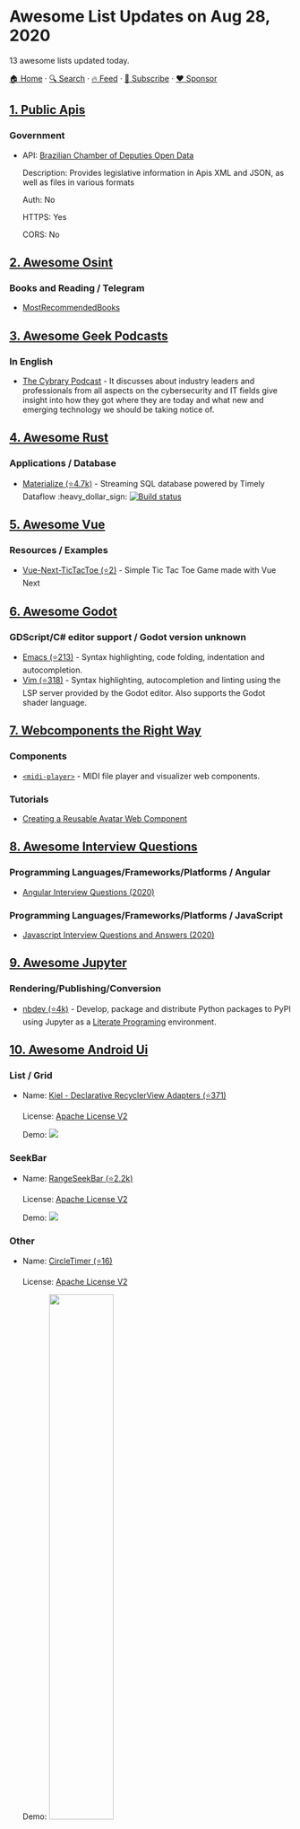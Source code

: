 # Awesome List Updates on Aug 28, 2020

13 awesome lists updated today.

[🏠 Home](/README.md) · [🔍 Search](https://www.trackawesomelist.com/search/) · [🔥 Feed](https://www.trackawesomelist.com/rss.xml) · [📮 Subscribe](https://trackawesomelist.us17.list-manage.com/subscribe?u=d2f0117aa829c83a63ec63c2f&id=36a103854c) · [❤️  Sponsor](https://github.com/sponsors/theowenyoung)



## [1. Public Apis](/content/public-apis/public-apis/README.md)

### Government

- API: [Brazilian Chamber of Deputies Open Data](https://dadosabertos.camara.leg.br/swagger/api.html)

  Description: Provides legislative information in Apis XML and JSON, as well as files in various formats

  Auth: No

  HTTPS: Yes

  CORS: No



## [2. Awesome Osint](/content/jivoi/awesome-osint/README.md)

### Books and Reading / Telegram

*   [MostRecommendedBooks](https://mostrecommendedbooks.com)

## [3. Awesome Geek Podcasts](/content/ayr-ton/awesome-geek-podcasts/README.md)

### In English

*   [The Cybrary Podcast](https://www.cybrary.it/info/cybrary-podcast/) -  It discusses about industry leaders and professionals from all aspects on the cybersecurity and IT fields give insight into how they got where they are today and what new and emerging technology we should be taking notice of.

## [4. Awesome Rust](/content/rust-unofficial/awesome-rust/README.md)

### Applications / Database

*   [Materialize (⭐4.7k)](https://github.com/MaterializeInc/materialize) - Streaming SQL database powered by Timely Dataflow :heavy\_dollar\_sign: [![Build status](https://badge.buildkite.com/97d6604e015bf633d1c2a12d166bb46f3b43a927d3952c999a.svg?branch=main)](https://buildkite.com/materialize/tests)

## [5. Awesome Vue](/content/vuejs/awesome-vue/README.md)

### Resources / Examples

*   [Vue-Next-TicTacToe (⭐2)](https://github.com/canersevince/Vue-Next-TicTacToe-Game) - Simple Tic Tac Toe Game made with Vue Next

## [6. Awesome Godot](/content/godotengine/awesome-godot/README.md)

### GDScript/C# editor support / Godot version unknown

*   [Emacs (⭐213)](https://github.com/godotengine/emacs-gdscript-mode) - Syntax highlighting, code folding, indentation and autocompletion.
*   [Vim (⭐318)](https://github.com/habamax/vim-godot) - Syntax highlighting, autocompletion and linting using the LSP server provided by the Godot editor. Also supports the Godot shader language.

## [7. Webcomponents the Right Way](/content/mateusortiz/webcomponents-the-right-way/README.md)

### Components

*   [`<midi-player>`](https://github.com/cifkao/html-midi-player) - MIDI file player and visualizer web components.

### Tutorials

*   [Creating a Reusable Avatar Web Component](https://marcoslooten.com/blog/creating-a-reusable-avatar-web-component/)

## [8. Awesome Interview Questions](/content/DopplerHQ/awesome-interview-questions/README.md)

### Programming Languages/Frameworks/Platforms / Angular

*   [Angular Interview Questions (2020)](https://www.interviewbit.com/angular-interview-questions/)

### Programming Languages/Frameworks/Platforms / JavaScript

*   [Javascript Interview Questions and Answers (2020)](https://www.interviewbit.com/javascript-interview-questions/)

## [9. Awesome Jupyter](/content/markusschanta/awesome-jupyter/README.md)

### Rendering/Publishing/Conversion

*   [nbdev (⭐4k)](https://github.com/fastai/nbdev) - Develop, package and distribute Python packages to PyPI using Jupyter as a [Literate Programing](https://en.wikipedia.org/wiki/Literate_programming) environment.

## [10. Awesome Android Ui](/content/wasabeef/awesome-android-ui/README.md)

### List / Grid

- Name: [Kiel - Declarative RecyclerView Adapters (⭐371)](https://github.com/ibrahimyilmaz/kiel)

  License: [Apache License V2](https://www.apache.org/licenses/LICENSE-2.0)

  Demo: <img src="https://github.com/wasabeef/awesome-android-ui/raw/master/art/kiel.png">



### SeekBar

- Name: [RangeSeekBar (⭐2.2k)](https://github.com/Jay-Goo/RangeSeekBar)

  License: [Apache License V2](https://www.apache.org/licenses/LICENSE-2.0)

  Demo: ![](https://github.com/Jay-Goo/RangeSeekBar/raw/master/Gif/screen2.gif)



### Other

- Name: [CircleTimer (⭐16)](https://github.com/jaeryo2357/circleTimer)

  License: [Apache License V2](https://www.apache.org/licenses/LICENSE-2.0)

  Demo: <img src="https://github.com/wasabeef/awesome-android-ui/raw/master/art/CircleTimer.gif" width="49%">



## [11. Awesome Security](/content/sbilly/awesome-security/README.md)

### Network / Scanning / Pentesting

*   [monsoon (⭐362)](https://github.com/RedTeamPentesting/monsoon) - Very flexible and fast interactive HTTP enumeration/fuzzing.

## [12. Free for Dev](/content/ripienaar/free-for-dev/README.md)

### APIs, Data and ML

*   [Hoppscotch](https://hoppscotch.io) - A free, fast, and beautiful API request builder.

### Monitoring

*   [zenduty.com](https://www.zenduty.com/) — End-to-end incident management, alerting, on-call management and response orchestration platform for network operations, site reliability engineering and DevOps teams. Free for upto 5 users.

## [13. Awesome Actions](/content/sdras/awesome-actions/README.md)

### Utility / Docker Container Actions

*   [Pull the New Go Module Version Into the Proxy Cache (⭐23)](https://github.com/andrewslotin/go-proxy-pull-action) - Ensures the latest version of your Go module is in the proxy cache. Also updates the pkg.go.dev documentation upon release.
*   [Delete Run Artifacts](https://github.com/marketplace/actions/delete-run-artifacts) - Deletes all artifacts at the end of a workflow run.
*   [GitHub Environment Variables Action (⭐149)](https://github.com/FranzDiebold/github-env-vars-action) - Expose environment variables such as the branch/tag name, repository slug, and ref slug.

### Pull Requests / Code Coverage

*   [Set PR Reviewers Based on Assignees (⭐116)](https://github.com/pullreminders/assignee-to-reviewer-action)
*   [Open or Update PR on Branch Push (with Branch Selection) (⭐144)](https://github.com/vsoch/pull-request-action)
*   [Automatically Rebase a PR (⭐607)](https://github.com/cirrus-actions/rebase)
*   [Label PR once it has a Specified Number of Approvals (⭐166)](https://github.com/pullreminders/label-when-approved-action)
*   [Add Labels to a PR based on Matched File Patterns (⭐62)](https://github.com/banyan/auto-label)
*   [Auto-Approve PRs (⭐287)](https://github.com/hmarr/auto-approve-action)
*   [Automatically add Reviewers to PR based on the Configuration File (⭐165)](https://github.com/kentaro-m/auto-assign-action)
*   [Add Labels to a PR based on Branch Name Patterns (⭐182)](https://github.com/TimonVS/pr-labeler-action)
*   [Add Labels to a PR based on Total Size of the Diff (⭐49)](https://github.com/pascalgn/size-label-action)
*   [Automatically merge PRs That Are Ready (⭐653)](https://github.com/pascalgn/automerge-action)
*   [Verify That PRs Contain a Ticket Reference (⭐61)](https://github.com/vijaykramesh/pr-lint-action)
*   [Create a PR for Changes to your Repository in the Actions Workspace (⭐1.2k)](https://github.com/peter-evans/create-pull-request)
*   [Lint a PR (⭐101)](https://github.com/seferov/pr-lint-action)
*   [ChatOps for PRs (⭐69)](https://github.com/machine-learning-apps/actions-chatops)
*   [Prefix Title and Body of a PR Based on Text Extracted from Branch Name (⭐45)](https://github.com/tzkhan/pr-update-action)
*   [Merge Pal - Automatically Update and Merge PRs (⭐29)](https://github.com/maxkomarychev/merge-pal-action)
*   [Pull Request Stuck Notifier (⭐5)](https://github.com/jrylan/github-action-stuck-pr-notifier)
*   [Annotate a GitHub Pull Request Based on a Checkstyle XML-Report (⭐150)](https://github.com/staabm/annotate-pull-request-from-checkstyle)

### Notifications and Messages / Code Coverage

*   [Send an SMS from GitHub Actions using Clockworksms (⭐3)](https://github.com/bharathvaj1995/clockwork-sms-action)

### Deployment / Docker

*   [Convert Branch or Tag Name Into Docker-Compatible Image Tag (⭐3)](https://github.com/ankitvgupta/ref-to-tag-action/)
*   [Update a Container Repository Description From README.md](https://github.com/marketplace/actions/update-container-description-action) - Supported Registries: Docker Hub, Quay, Harbor.

### Machine Learning Ops / Terraform

*   [Automatically Dockerize A Data-Science Repo As A Jupyter Server (⭐117)](https://github.com/jupyterhub/repo2docker-action)
*   [Azure Machine Learning With GitHub Actions (⭐108)](https://github.com/machine-learning-apps/ml-template-azure)

---

- Prev: [Aug 29, 2020](/content/2020/08/29/README.md)
- Next: [Aug 27, 2020](/content/2020/08/27/README.md)